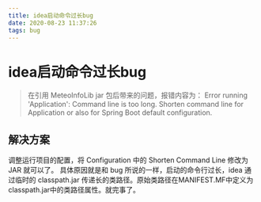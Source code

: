 ```yaml
---
title: idea启动命令过长bug
date: 2020-08-23 11:37:26
tags: bug
---
```


# idea启动命令过长bug
> 在引用 MeteoInfoLib jar 包后带来的问题，报错内容为：
> Error running 'Application': Command line is too long. Shorten command line for Application or also for Spring Boot default configuration.

## 解决方案
调整运行项目的配置，将 Configuration 中的 Shorten Command Line 修改为 JAR 就可以了。
具体原因就是和 bug 所说的一样，启动的命令行过长，idea 通过临时的 classpath.jar 传递长的类路径。原始类路径在MANIFEST.MF中定义为classpath.jar中的类路径属性。就完事了。